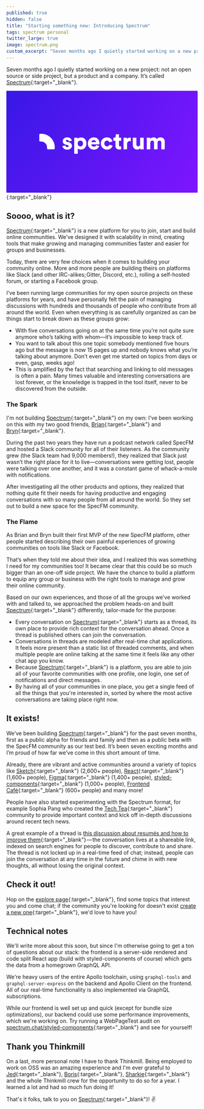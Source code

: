 ```yaml
---
published: true
hidden: false
title: "Starting something new: Introducing Spectrum"
tags: spectrum personal
twitter_large: true
image: spectrum.png
custom_excerpt: "Seven months ago I quietly started working on a new project: not an open source or side project, but a product and a company. Say hello to Spectrum!"
---
```


Seven months ago I quietly started working on a new project: not an open source or side project, but a product and a company. It’s called [Spectrum](https://spectrum.chat){:target="_blank"}.

[![Spectrum](/img/spectrum.png)](https://spectrum.chat){:target="_blank"}

## Soooo, what is it?

[Spectrum](https://spectrum.chat){:target="_blank"} is a new platform for you to join, start and build online communities. We’ve designed it with scalability in mind, creating tools that make growing and managing communities faster and easier for groups and businesses.

Today, there are very few choices when it comes to building your community online. More and more people are building theirs on platforms like Slack (and other IRC-alikes; Gitter, Discord, etc.), rolling a self-hosted forum, or starting a Facebook group.

I’ve been running large communities for my open source projects on these platforms for years, and have personally felt the pain of managing discussions with hundreds and thousands of people who contribute from all around the world. Even when everything is as carefully organized as can be things start to break down as these groups grow:

- With five conversations going on at the same time you’re not quite sure anymore who’s talking with whom—it’s impossible to keep track of.
- You want to talk about this one topic somebody mentioned five hours ago but the message is now 15 pages up and nobody knows what you’re talking about anymore. Don’t even get me started on topics from days or even, gasp, weeks ago!
- This is amplified by the fact that searching and linking to old messages is often a pain. Many times valuable and interesting conversations are lost forever, or the knowledge is trapped in the tool itself, never to be discovered from the outside.

### The Spark


I'm not building [Spectrum](https://spectrum.chat){:target="_blank"} on my own: I've been working on this with my two good friends, [Brian](https://twitter.com/brian_lovin){:target="_blank"} and [Bryn](https://twitter.com/uberbryn){:target="_blank"}.

During the past two years they have run a podcast network called SpecFM and hosted a Slack community for all of their listeners. As the community grew (the Slack team had 9,000 members!), they realized that Slack just wasn’t the right place for it to live—conversations were getting lost, people were talking over one another, and it was a constant game of whack-a-mole with notifications.

After investigating all the other products and options, they realized that nothing quite fit their needs for having productive and engaging conversations with so many people from all around the world. So they set out to build a new space for the SpecFM community.

### The Flame

As Brian and Bryn built their first MVP of the new SpecFM platform, other people started describing their own painful experiences of growing communities on tools like Slack or Facebook.

That’s when they told me about their idea, and I realized this was something I need for my communities too! It became clear that this could be so much bigger than an one-off side project. We have the chance to build a platform to equip any group or business with the right tools to manage and grow their online community.

Based on our own experiences, and those of all the groups we’ve worked with and talked to, we approached the problem heads-on and built [Spectrum](https://spectrum.chat){:target="_blank"} differently, tailor-made for the purpose:

- Every conversation on [Spectrum](https://spectrum.chat){:target="_blank"} starts as a thread, its own place to provide rich context for the conversation ahead. Once a thread is published others can join the conversation.
- Conversations in threads are modeled after real-time chat applications. It feels more present than a static list of threaded comments, and when multiple people are online talking at the same time it feels like any other chat app you know.
- Because [Spectrum](https://spectrum.chat){:target="_blank"} is a platform, you are able to join all of your favorite communities with one profile, one login, one set of notifications and direct messages .
- By having all of your communities in one place, you get a single feed of all the things that you're interested in, sorted by where the most active conversations are taking place right now.

## It exists!

We’ve been building [Spectrum](https://spectrum.chat){:target="_blank"} for the past seven months, first as a public alpha for friends and family and then as a public beta with the SpecFM community as our test bed. It’s been seven exciting months and I’m proud of how far we’ve come in this short amount of time.

Already, there are vibrant and active communities around a variety of topics like [Sketch](https://spectrum.chat/sketch){:target="_blank"} (2,600+ people), [React](https://spectrum.chat/react){:target="_blank"} (1,600+ people), [Figma](https://spectrum.chat/figma){:target="_blank"} (1,400+ people), [styled-components](https://spectrum.chat/styled-components){:target="_blank"} (1,000+ people), [Frontend Café](https://spectrum.chat/frontend){:target="_blank"} (600+ people) and many more!

People have also started experimenting with the Spectrum format, for example Sophia Pang who created the [Tech Tea](https://spectrum.chat/tech-tea){:target="_blank"} community to provide important context and kick off in-depth discussions around recent tech news.

A great example of a thread is [this discussion about resumés and how to improve them](https://spectrum.chat/thread/5f5c1db7-8280-497e-a7ea-17e4ea265a4c){:target="_blank"} — the conversation lives at a shareable link, indexed on search engines for people to discover, contribute to and share. The thread is not locked up in a real-time feed of chat; instead, people can join the conversation at any time in the future and chime in with new thoughts, all without losing the original context.

## Check it out!

Hop on the [explore page](https://spectrum.chat/explore){:target="_blank"}, find some topics that interest you and come chat; if the community you're looking for doesn't exist [create a new one](https://spectrum.chat/new/community){:target="_blank"}, we'd love to have you!

## Technical notes

We'll write more about this soon, but since I'm otherwise going to get a ton of questions about our stack: the frontend is a server-side rendered and code split React app (build with styled-components of course) which gets the data from a homegrown GraphQL API.

We're heavy users of the entire Apollo toolchain, using `graphql-tools` and `graphql-server-express` on the backend and Apollo Client on the frontend. All of our real-time functionality is also implemented via GraphQL subscriptions.

While our frontend is well set up and quick (except for bundle size optimizations), our backend could use some performance improvements, which we're working on. Try running a WebPageTest audit on [spectrum.chat/styled-components](https://spectrum.chat/styled-components){:target="_blank"} and see for yourself!

## Thank you Thinkmill

On a last, more personal note I have to thank Thinkmill. Being employed to work on OSS was an amazing experience and I'm ever grateful to [Jed](https://twitter.com/JedWatson){:target="_blank"}, [Boris](https://twitter.com/BorisBozic){:target="_blank"}, [Sharkie](https://twitter.com/twalve){:target="_blank"} and the whole Thinkmill crew for the opportunity to do so for a year. I learned a lot and had so much fun doing it!

That's it folks, talk to you on [Spectrum](https://spectrum.chat){:target="_blank"}! ✌️
